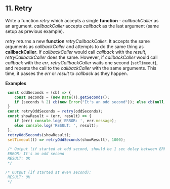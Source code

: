 ## 11. Retry 

Write a function _retry_ which accepts a single __function__ - _callbackCaller_ as an argument.  _callbackCaller_ accepts _callback_ as the last argument (same setup as previous example).

_retry_ returns a new __function__ _retryCallbackCaller_. It accepts the same arguments as _callbackCaller_ and attempts to do the same thing as  __callbackCaller__. If _callbackCaller_ would call _callback_ with the _result_, _retryCallbackCaller_ does the same. However, if _callbackCaller_ would call _callback_ with the _err_, _retryCallbackCaller_ waits one second (`setTimeout`), and repeats the call to the _callbackCaller_ with the same arguments. This time, it passes the _err_ or _result_ to _callback_ as they happen.


__Examples__

```Javascript
 const oddSeconds = (cb) => {
    const seconds = (new Date()).getSeconds();
    if (seconds % 2) cb(new Error("It's an odd second")); else cb(null, 'OK');
 }
 const retryOddSeconds = retry(oddSeconds);
 const showResult = (err, result) => {
    if (err) console.log('ERROR: ', err.message);
    else console.log('RESULT: ', result);
 };
 retryOddSeconds(showResult);
 setTimeout(() => retryOddSeconds(showResult), 1000);
 
 /* Output (if started at odd second, should be 1 sec delay between ERROR and RESULT);
 ERROR: It's an odd second
 RESULT: OK
 */

/* Output (if started at even second);
 RESULT: OK
 */

```